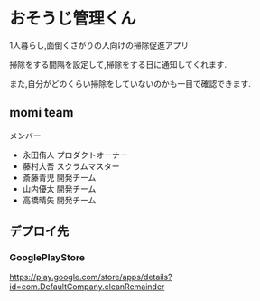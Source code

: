 # おそうじ管理くん

1人暮らし,面倒くさがりの人向けの掃除促進アプリ

掃除をする間隔を設定して,掃除をする日に通知してくれます.

また,自分がどのくらい掃除をしていないのかも一目で確認できます.

## momi team
メンバー
- 永田侑人 プロダクトオーナー
- 藤村大吾 スクラムマスター
- 斎藤青児 開発チーム
- 山内優太 開発チーム
- 高橋晴矢 開発チーム

## デプロイ先

### GooglePlayStore

https://play.google.com/store/apps/details?id=com.DefaultCompany.cleanRemainder

